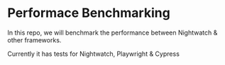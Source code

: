 # Performace Benchmarking

In this repo, we will benchmark the performance between Nightwatch &amp; other frameworks. 

Currently it has tests for Nightwatch, Playwright & Cypress
